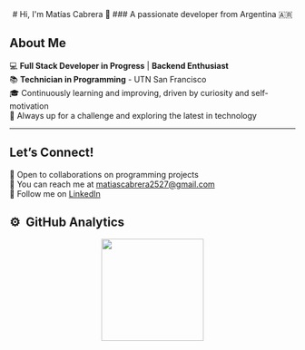 <div align="center">
# Hi, I'm Matías Cabrera 👋  
### A passionate developer from Argentina 🇦🇷
</div>

## About Me

💻 **Full Stack Developer in Progress** | **Backend Enthusiast**  
📚 **Technician in Programming** - UTN San Francisco  
🎓 Continuously learning and improving, driven by curiosity and self-motivation  
🌱 Always up for a challenge and exploring the latest in technology

---

## Let’s Connect!

🤝 Open to collaborations on programming projects  
📧 You can reach me at [matiascabrera2527@gmail.com](mailto:matiascabrera2527@gmail.com)  
🔗 Follow me on [LinkedIn](https://linkedin.com/in/matiascabreradev)  

## ⚙️ &nbsp;GitHub Analytics

<p align="center">
<a href="https://github.com/Gari861">
  <img height="180em" src="https://github-readme-stats.vercel.app/api/top-langs/?username=Gari861&layout=compact&langs_count=8&theme=algolia"/>
</a>
</p>

<!--
**Gari861/Gari861** is a ✨ _special_ ✨ repository because its `README.md` (this file) appears on your GitHub profile.

Here are some ideas to get you started:

- 🔭 I’m currently working on ...
- 🌱 I’m currently learning ...
- 👯 I’m looking to collaborate on ...
- 🤔 I’m looking for help with ...
- 💬 Ask me about ...
- 📫 How to reach me: ...
- 😄 Pronouns: ...
- ⚡ Fun fact: ...
-->
